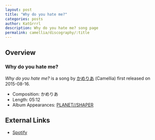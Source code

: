 ```yaml
---
layout: post
title: "Why do you hate me?"
categories: posts
author: KatGrrrl
description: Why do you hate me? song page
permalink: camellia/discography/:title
---
```


## Overview

### Why do you hate me?

*Why do you hate me?* is a song by [かめりあ](/camellia) (Camellia) first released on 2015-08-16.

* Composition: かめりあ
* Length: 05:12
* Album Appearances: [PLANET//SHAPER](<{% link postsInclude/_posts/camellia/albums/PLANET--SHAPER/2023-12-12-PLANET--SHAPER.md %}>)

## External Links

* [Spotify](https://open.spotify.com/track/6p4BWMHh2tInTenkzRbgiQ?si=b5d667dde90b4a94)
